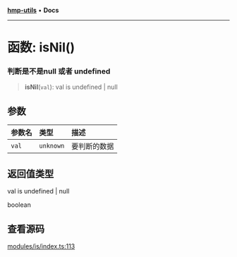 [**hmp-utils**](../README.md) • **Docs**

***

# 函数: isNil()

### 判断是不是null 或者 undefined

> **isNil**(`val`): val is undefined \| null

## 参数

| 参数名 | 类型 | 描述 |
| :------ | :------ | :------ |
| `val` | `unknown` | 要判断的数据 |

## 返回值类型

val is undefined \| null

boolean

## 查看源码

[modules/is/index.ts:113](https://github.com/hmp1049127947/hmp-utils/blob/4a6ef6c09762a1cd3b8d7a3366d8664e5e49db4c/src/modules/is/index.ts#L113)
